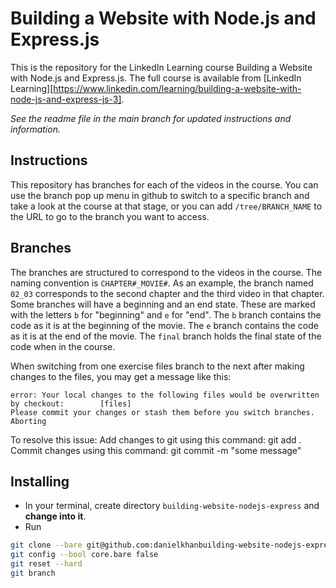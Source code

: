 # Building a Website with Node.js and Express.js

This is the repository for the LinkedIn Learning course Building a Website with Node.js and Express.js. The full course is available from [LinkedIn Learning][https://www.linkedin.com/learning/building-a-website-with-node-js-and-express-js-3].

_See the readme file in the main branch for updated instructions and information._

## Instructions

This repository has branches for each of the videos in the course. You can use the branch pop up menu in github to switch to a specific branch and take a look at the course at that stage, or you can add `/tree/BRANCH_NAME` to the URL to go to the branch you want to access.

## Branches

The branches are structured to correspond to the videos in the course. The naming convention is `CHAPTER#_MOVIE#`. As an example, the branch named `02_03` corresponds to the second chapter and the third video in that chapter.
Some branches will have a beginning and an end state. These are marked with the letters `b` for "beginning" and `e` for "end". The `b` branch contains the code as it is at the beginning of the movie. The `e` branch contains the code as it is at the end of the movie. The `final` branch holds the final state of the code when in the course.

When switching from one exercise files branch to the next after making changes to the files, you may get a message like this:

    error: Your local changes to the following files would be overwritten by checkout:        [files]
    Please commit your changes or stash them before you switch branches.
    Aborting

To resolve this issue:
Add changes to git using this command: git add .
Commit changes using this command: git commit -m "some message"

## Installing

- In your terminal, create directory `building-website-nodejs-express` and **change into it**.
- Run

```bash
git clone --bare git@github.com:danielkhanbuilding-website-nodejs-express.git .git
git config --bool core.bare false
git reset --hard
git branch
```

[0]: # 'Replace these placeholder URLs with actual course URLs'
[lil-course-url]: https://www.linkedin.com/learning/
[lil-thumbnail-url]: http://
